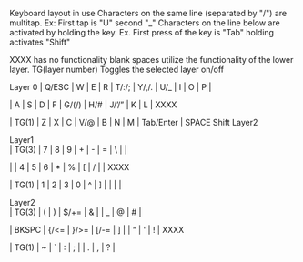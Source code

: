Keyboard layout in use
Characters on the same line (separated by "/") are multitap. Ex: First tap is "U" second "_"
Characters on the line below are activated by holding the key. Ex. First press of the key is "Tab" holding activates "Shift"

XXXX has no functionality
blank spaces utilize the functionality of the lower layer.
TG(layer number) Toggles the selected layer on/off

Layer 0
| Q/ESC |	W | E |	R |	T/:/; |	Y/,/. |	U/_   |	I |	O         |	P |

| A     |	S	| D |	F |	G/(/) |	H/#   |	J/’/” |	K |	L         |	XXXX

| TG(1) |	Z |	X |	C |	V/@   |	B     |	N     |	M |	Tab/Enter |	SPACE
	                                                 Shift	    Layer2							
									
Layer1						
| TG(3) |	7	| 8 |	9 |	+ |	- |	=	| \ |   | 	

|	      | 4	| 5	| 6 |	* |	% | [ |	/	|   | XXXX

| TG(1) |	1 | 2 |	3 |	0	| ^ |	] |	| |   |		

									
Layer2					
| TG(3)	| (    |	)   |	$/+= | & |	 | _ | @ |	#	|

| BKSPC |	{/<= | }/>= |	[/-= | ] |   | “ | ' |	! |	XXXX

| TG(1)	| ~    |	`   |	:    | ; |	 | . | , |	? |	

